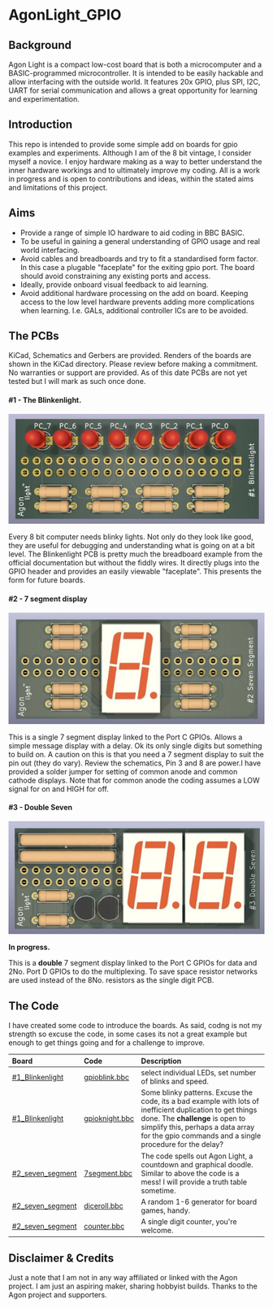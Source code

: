 # AgonLight_GPIO

## Background
Agon Light is a compact low-cost board that is both a microcomputer and a BASIC-programmed microcontroller. It is intended to be easily hackable and allow interfacing with the outside world. It features 20x GPIO, plus SPI, I2C, UART for serial communication and allows a great opportunity for learning and experimentation.

## Introduction 

This repo is intended to provide some simple add on boards for gpio examples and experiments. Although I am of the 8 bit vintage, I consider myself a novice. I enjoy hardware making as a way to better understand the inner hardware workings and to ultimately improve my coding. All is a work in progress and is open to contributions and ideas, within the stated aims and limitations of this project.

## Aims
* Provide a range of simple IO hardware to aid coding in BBC BASIC.
* To be useful in gaining a general understanding of GPIO usage and real world interfacing.
* Avoid cables and breadboards and try to fit a standardised form factor. In this case a plugable "faceplate" for the exiting gpio port. The board should avoid constraining any existing ports and access.
* Ideally, provide onboard visual feedback to aid learning.
* Avoid additional hardware processing on the add on board. Keeping access to the low level hardware prevents adding more complications when learning. I.e. GALs, additional controller ICs are to be avoided.

## The PCBs

KiCad, Schematics and Gerbers are provided. Renders of the boards are shown in the KiCad directory. Please review before making a commitment. No warranties or support are provided. As of this date PCBs are not yet tested but I will mark as such once done.

#### #1 - The Blinkenlight.
![](https://github.com/Kayto/AgonLight_GPIO/blob/main/KiCad/%231_Blinkenlight/%231_Blinkenlight-front_display.jpg)

Every 8 bit computer needs blinky lights. Not only do they look like good, they are useful for debugging and understanding what is going on at a bit level.
The Blinkenlight PCB is pretty much the breadboard example from the official documentation but without the fiddly wires. It directly plugs into the GPIO header and provides an easily viewable "faceplate". This presents the form for future boards.

#### #2 - 7 segment display
![](https://github.com/Kayto/AgonLight_GPIO/blob/main/KiCad/%232_7Segment/%232_7segment-front_display.jpg)

This is a single 7 segment display linked to the Port C GPIOs. Allows a simple message display with a delay. Ok its only single digits but something to build on.
A caution on this is that you need a 7 segment display to suit the pin out (they do vary). Review the schematics, Pin 3 and 8 are power.I have provided a solder jumper for setting of common anode and common cathode displays. Note that for common anode the coding assumes a LOW signal for on and HIGH for off.

#### #3 - Double Seven
![](https://github.com/Kayto/AgonLight_GPIO/blob/main/KiCad/%232_7Segment/%233_7segment_double.jpg)

**In progress.**

This is a **double** 7 segment display linked to the Port C GPIOs for data and 2No. Port D GPIOs to do the multiplexing.
To save space resistor networks are used instead of the 8No. resistors as the single digit PCB.


## The Code

I have created some code to introduce the boards. As said, codng is not my strength so excuse the code, in some cases its not a great example but enough to get things going and for a challenge to improve.

| Board | Code | Description |
|:----------|:-------------|:-----|
|[#1_Blinkenlight](https://github.com/Kayto/AgonLight_GPIO/tree/main/KiCad/%231_Blinkenlight) | [gpioblink.bbc](https://github.com/Kayto/AgonLight_GPIO/tree/main/Code) | select individual LEDs, set number of blinks and speed. |
|[#1_Blinkenlight](https://github.com/Kayto/AgonLight_GPIO/tree/main/KiCad/%231_Blinkenlight) | [gpioknight.bbc](https://github.com/Kayto/AgonLight_GPIO/tree/main/Code)| Some blinky patterns. Excuse the code, its a bad example with lots of inefficient duplication to get things done. The **challenge** is open to simplify this, perhaps a data array for the gpio commands and a single procedure for the delay?|
|[#2_seven_segment](https://github.com/Kayto/AgonLight_GPIO/tree/main/KiCad/%232_7Segment)|  [7segment.bbc](https://github.com/Kayto/AgonLight_GPIO/tree/main/Code) | The code spells out Agon Light, a countdown and graphical doodle. Similar to above the code is a mess! I will provide a truth table sometime. | 
|[#2_seven_segment](https://github.com/Kayto/AgonLight_GPIO/tree/main/KiCad/%232_7Segment)|  [diceroll.bbc](https://github.com/Kayto/AgonLight_GPIO/tree/main/Code) | A random 1-6 generator for board games, handy. | 
|[#2_seven_segment](https://github.com/Kayto/AgonLight_GPIO/tree/main/KiCad/%232_7Segment)|  [counter.bbc](https://github.com/Kayto/AgonLight_GPIO/tree/main/Code) | A single digit counter, you're welcome. | 
## Disclaimer & Credits

Just a note that I am not in any way affiliated or linked with the Agon project.
I am just an aspiring maker, sharing hobbyist builds.
Thanks to the Agon project and supporters.




